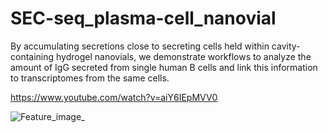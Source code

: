 # SEC-seq_plasma-cell_nanovial
By accumulating secretions close to secreting cells held within cavity-containing hydrogel nanovials, we demonstrate workflows to analyze the amount of IgG secreted from single human B cells and link this information to transcriptomes from the same cells. 

https://www.youtube.com/watch?v=aiY6IEpMVV0


![Feature_image_](https://github.com/Rene2718/SEC-seq_plasma-cell_nanovial/assets/36836205/092f099e-9626-48c5-8eb5-6ad5822d05e7)

